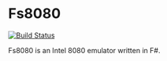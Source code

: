 # Fs8080

[![Build Status](https://travis-ci.org/cwmiller/fs8080.svg?branch=master)](https://travis-ci.org/cwmiller/fs8080)

Fs8080 is an Intel 8080 emulator written in F#.